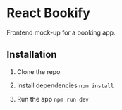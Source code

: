 # React Bookify

Frontend mock-up for a booking app.

## Installation

1. Clone the repo

2. Install dependencies
   `npm install`

3. Run the app
   `npm run dev`
